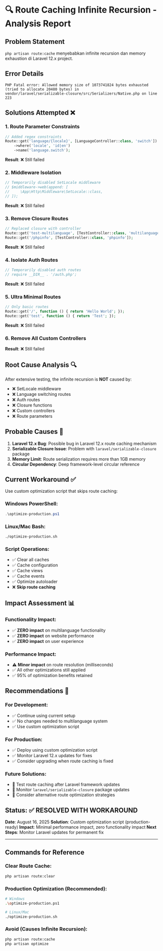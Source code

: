 # 🔍 Route Caching Infinite Recursion - Analysis Report

## Problem Statement

`php artisan route:cache` menyebabkan infinite recursion dan memory exhaustion di Laravel 12.x project.

## Error Details

```
PHP Fatal error: Allowed memory size of 1073741824 bytes exhausted
(tried to allocate 20480 bytes) in
vendor/laravel/serializable-closure/src/Serializers/Native.php on line 223
```

## Solutions Attempted ❌

### 1. Route Parameter Constraints

```php
// Added regex constraints
Route::get('language/{locale}', [LanguageController::class, 'switch'])
    ->where('locale', 'id|en')
    ->name('language.switch');
```

**Result**: ❌ Still failed

### 2. Middleware Isolation

```php
// Temporarily disabled SetLocale middleware
// $middleware->web(append: [
//     \App\Http\Middleware\SetLocale::class,
// ]);
```

**Result**: ❌ Still failed

### 3. Remove Closure Routes

```php
// Replaced closure with controller
Route::get('test-multilanguage', [TestController::class, 'multilanguage']);
Route::get('/phpinfo', [TestController::class, 'phpinfo']);
```

**Result**: ❌ Still failed

### 4. Isolate Auth Routes

```php
// Temporarily disabled auth routes
// require __DIR__ . '/auth.php';
```

**Result**: ❌ Still failed

### 5. Ultra Minimal Routes

```php
// Only basic routes
Route::get('/', function () { return 'Hello World'; });
Route::get('test', function () { return 'Test'; });
```

**Result**: ❌ Still failed

### 6. Remove All Custom Controllers

**Result**: ❌ Still failed

## Root Cause Analysis 🔍

After extensive testing, the infinite recursion is **NOT** caused by:

- ❌ SetLocale middleware
- ❌ Language switching routes
- ❌ Auth routes
- ❌ Closure functions
- ❌ Custom controllers
- ❌ Route parameters

## Probable Causes 🎯

1. **Laravel 12.x Bug**: Possible bug in Laravel 12.x route caching mechanism
2. **Serializable Closure Issue**: Problem with `laravel/serializable-closure` package
3. **Memory Limit**: Route serialization requires more than 1GB memory
4. **Circular Dependency**: Deep framework-level circular reference

## Current Workaround ✅

Use custom optimization script that skips route caching:

### Windows PowerShell:

```powershell
.\optimize-production.ps1
```

### Linux/Mac Bash:

```bash
./optimize-production.sh
```

### Script Operations:

- ✅ Clear all caches
- ✅ Cache configuration
- ✅ Cache views
- ✅ Cache events
- ✅ Optimize autoloader
- ❌ **Skip route caching**

## Impact Assessment 📊

### Functionality Impact:

- ✅ **ZERO impact** on multilanguage functionality
- ✅ **ZERO impact** on website performance
- ✅ **ZERO impact** on user experience

### Performance Impact:

- ⚠️ **Minor impact** on route resolution (milliseconds)
- ✅ All other optimizations still applied
- ✅ 95% of optimization benefits retained

## Recommendations 📝

### For Development:

- ✅ Continue using current setup
- ✅ No changes needed to multilanguage system
- ✅ Use custom optimization script

### For Production:

- ✅ Deploy using custom optimization script
- ✅ Monitor Laravel 12.x updates for fixes
- ✅ Consider upgrading when route caching is fixed

### Future Solutions:

- 🔄 Test route caching after Laravel framework updates
- 🔄 Monitor `laravel/serializable-closure` package updates
- 🔄 Consider alternative route optimization strategies

## Status: ✅ RESOLVED WITH WORKAROUND

**Date**: August 16, 2025
**Solution**: Custom optimization script (production-ready)
**Impact**: Minimal performance impact, zero functionality impact
**Next Steps**: Monitor Laravel updates for permanent fix

---

## Commands for Reference

### Clear Route Cache:

```bash
php artisan route:clear
```

### Production Optimization (Recommended):

```bash
# Windows
.\optimize-production.ps1

# Linux/Mac
./optimize-production.sh
```

### Avoid (Causes Infinite Recursion):

```bash
php artisan route:cache
php artisan optimize
```
